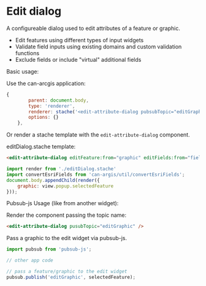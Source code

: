 # Edit dialog

A configureable dialog used to edit attributes of a feature or graphic.

 - Edit features using different types of input widgets
 - Validate field inputs using existing domains and custom validation functions
 - Exclude fields or include "virtual" additional fields

Basic usage: 

Use the can-arcgis application:
```javascript
{
        parent: document.body,
        type: 'renderer',
        renderer: stache('<edit-attribute-dialog pubsubTopic="editGraphic" />'),
        options: {}
    },
```

Or render a stache template with the `edit-attribute-dialog` component. 

editDialog.stache template:
```html
<edit-attribute-dialog editFeature:from="graphic" editFields:from="fields">
```

```javascript
import render from './editDialog.stache'
import convertEsriFields from 'can-argis/util/convertEsriFields';
document.body.appendChild(render({
    graphic: view.popup.selectedFeature
}));
```

Pubsub-js Usage (like from another widget):

Render the component passing the topic name:
```html
<edit-attribute-dialog pusubTopic="editGraphic" />
```

Pass a graphic to the edit widget via pubsub-js.
```javascript
import pubsub from 'pubsub-js';

// other app code

// pass a feature/graphic to the edit widget
pubsub.publish('editGraphic', selectedFeature);
```